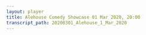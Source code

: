 ```yaml
---
layout: player
title: Alehouse Comedy Showcase 01 Mar 2020, 20:00
transcript_path: 20200301_Alehouse_1_Mar_2020
---
```

